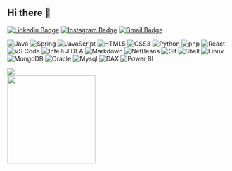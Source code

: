 ## Hi there 👋

[![Linkedin Badge](https://img.shields.io/badge/-Adam-blue?style=flat&logo=Linkedin&logoColor=white&link=https://www.linkedin.com/in/adam-schlee/)](https://www.linkedin.com/in/adam-schlee/)
[![Instagram Badge](https://img.shields.io/badge/-@AdSchl2e-purple?style=flat&logo=instagram&logoColor=white&link=https://instagram.com/adschl2e/)](https://instagram.com/adschl2e)
[![Gmail Badge](https://img.shields.io/badge/-ad.schlee-c14438?style=flat&logo=Gmail&logoColor=white&link=mailto:ad.schlee@gmail.com)](mailto:ad.schlee@gmail.com)

![Java](https://img.shields.io/badge/-Java-black?style=flat-circle&logo=java)
![Spring](https://img.shields.io/badge/-Spring-black?style=flat-circle&logo=spring)
![JavaScript](https://img.shields.io/badge/-JavaScript-black?style=flat-circle&logo=javascript)
![HTML5](https://img.shields.io/badge/-HTML5-black?style=flat-circle&logo=html5) 
![CSS3](https://img.shields.io/badge/-CSS3-black?style=flat-circle&logo=css3)
![Python](https://img.shields.io/badge/-Python-black?style=flat-circle&logo=Python)
![php](https://img.shields.io/badge/-php-black?style=flat-circle&logo=php)
![React](https://img.shields.io/badge/-React-black?style=flat-circle&logo=react)
![VS Code](https://img.shields.io/badge/-VSCode-black?style=flat-circle&logo=VSCode)
![Intelli JIDEA](https://img.shields.io/badge/-IntelliJIDEA-black?style=flat-circle&logo=IntelliJIDEA) 
![Markdown](https://img.shields.io/badge/-Markdown-black?style=flat-circle&logo=markdown)
![NetBeans](https://img.shields.io/badge/-NetBeans-black?style=flat-circle&logo=netbeans)
![Git](https://img.shields.io/badge/-Git-black?style=flat-circle&logo=git)
![Shell](https://img.shields.io/badge/-Shell-black?style=flat-circle&logo=shell)
![Linux](https://img.shields.io/badge/-Linux-black?style=flat-circle&logo=Linux)
[](https://img.shields.io/badge/-GitHub-black?style=flat-circle&logo=GitHub)
![MongoDB](https://img.shields.io/badge/-MongoDB-black?style=flat-circle&logo=MongoDB)
![Oracle](https://img.shields.io/badge/-Oracle-black?style=flat-circle&logo=Oracle)
![Mysql](https://img.shields.io/badge/-Mysql-black?style=flat-circle&logo=mysql)
![DAX](https://img.shields.io/badge/-DAX-black?style=flat-circle&logo=dax)
![Power BI](https://img.shields.io/badge/-PowerBI-black?style=flat-circle&logo=powerbi)

<picture>
    <source media="(prefers-color-scheme: dark)" srcset="https://github-readme-stats-ouuan.vercel.app/api?username=AdSchl2E&theme=github_dark&show_icons=true">
    <img src="https://github-readme-stats-ouuan.vercel.app/api?username=AdSchl2E&show_icons=true">
</picture>
<div>
    <img height="200px" src="https://github-readme-stats-api-holic-x.vercel.app/api/top-langs/?username=AdSchl2E&theme=github_dark&layout=compact"/>
</div>



<!--
**AdSchl2E/AdSchl2E** is a ✨ _special_ ✨ repository because its `README.md` (this file) appears on your GitHub profile.

Here are some ideas to get you started:

- 🔭 I’m currently working on ...
- 🌱 I’m currently learning ...
- 👯 I’m looking to collaborate on ...
- 🤔 I’m looking for help with ...
- 💬 Ask me about ...
- 📫 How to reach me: ...
- 😄 Pronouns: ...
- ⚡ Fun fact: ...
-->
